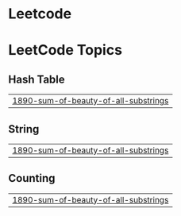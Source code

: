 # Leetcode
<!---LeetCode Topics Start-->
# LeetCode Topics
## Hash Table
|  |
| ------- |
| [1890-sum-of-beauty-of-all-substrings](https://github.com/yuktidave/Leetcode/tree/master/1890-sum-of-beauty-of-all-substrings) |
## String
|  |
| ------- |
| [1890-sum-of-beauty-of-all-substrings](https://github.com/yuktidave/Leetcode/tree/master/1890-sum-of-beauty-of-all-substrings) |
## Counting
|  |
| ------- |
| [1890-sum-of-beauty-of-all-substrings](https://github.com/yuktidave/Leetcode/tree/master/1890-sum-of-beauty-of-all-substrings) |
<!---LeetCode Topics End-->